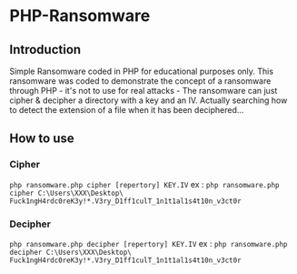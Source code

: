 # PHP-Ransomware
## Introduction
Simple Ransomware coded in PHP for educational purposes only.
This ransomware was coded to demonstrate the concept of a ransomware through PHP - it's not to use for real attacks - 
The ransomware can just cipher & decipher a directory with a key and an IV. Actually searching how to detect the extension of a file when it has been deciphered...

## How to use
### Cipher
```php ransomware.php cipher [repertory] KEY.IV``` 
ex : `php ransomware.php cipher C:\Users\XXX\Desktop\ Fuck1ngH4rdc0reK3y!*.V3ry_D1ff1culT_1n1t1al1s4t10n_v3ct0r`

### Decipher
```php ransomware.php decipher [repertory] KEY.IV```
ex : `php ransomware.php decipher C:\Users\XXX\Desktop\ Fuck1ngH4rdc0reK3y!*.V3ry_D1ff1culT_1n1t1al1s4t10n_v3ct0r`
